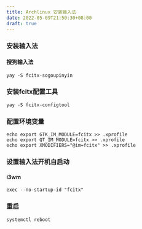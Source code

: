 ```yaml
---
title: Archlinux 安装输入法
date: 2022-05-09T21:50:30+08:00
draft: true
---
```


### 安装输入法

#### 搜狗输入法

```shell
yay -S fcitx-sogoupinyin
```

### 安装fcitx配置工具

```shell
yay -S fcitx-configtool
```

### 配置环境变量

```shell
echo export GTK_IM_MODULE=fcitx >> .xprofile 
echo export QT_IM_MODULE=fcitx >> .xprofile
echo export XMODIFIERS="@im=fcitx" >> .xprofile
```

### 设置输入法开机自启动

#### i3wm

```config
exec --no-startup-id "fcitx"
```

### 重启

```shell
systemctl reboot
```
